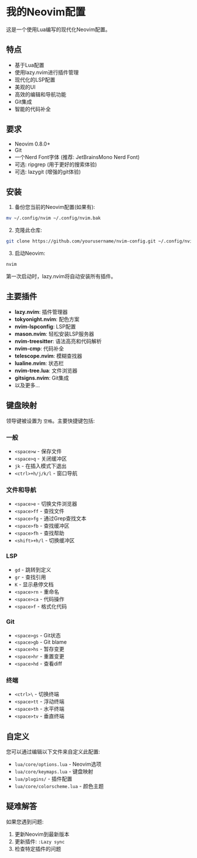 # 我的Neovim配置

这是一个使用Lua编写的现代化Neovim配置。

## 特点

- 基于Lua配置
- 使用lazy.nvim进行插件管理
- 现代化的LSP配置
- 美观的UI
- 高效的编辑和导航功能
- Git集成
- 智能的代码补全

## 要求

- Neovim 0.8.0+
- Git
- 一个Nerd Font字体 (推荐: JetBrainsMono Nerd Font)
- 可选: ripgrep (用于更好的搜索体验)
- 可选: lazygit (增强的git体验)

## 安装

1. 备份您当前的Neovim配置(如果有):

```bash
mv ~/.config/nvim ~/.config/nvim.bak
```

2. 克隆此仓库:

```bash
git clone https://github.com/yourusername/nvim-config.git ~/.config/nvim
```

3. 启动Neovim:

```bash
nvim
```

第一次启动时，lazy.nvim将自动安装所有插件。

## 主要插件

- **lazy.nvim**: 插件管理器
- **tokyonight.nvim**: 配色方案
- **nvim-lspconfig**: LSP配置
- **mason.nvim**: 轻松安装LSP服务器
- **nvim-treesitter**: 语法高亮和代码解析
- **nvim-cmp**: 代码补全
- **telescope.nvim**: 模糊查找器
- **lualine.nvim**: 状态栏
- **nvim-tree.lua**: 文件浏览器
- **gitsigns.nvim**: Git集成
- 以及更多...

## 键盘映射

领导键被设置为 `空格`。主要快捷键包括:

### 一般

- `<space>w` - 保存文件
- `<space>q` - 关闭缓冲区
- `jk` - 在插入模式下退出
- `<ctrl>+h/j/k/l` - 窗口导航

### 文件和导航

- `<space>e` - 切换文件浏览器
- `<space>ff` - 查找文件
- `<space>fg` - 通过Grep查找文本
- `<space>fb` - 查找缓冲区
- `<space>fh` - 查找帮助
- `<shift>+h/l` - 切换缓冲区

### LSP

- `gd` - 跳转到定义
- `gr` - 查找引用
- `K` - 显示悬停文档
- `<space>rn` - 重命名
- `<space>ca` - 代码操作
- `<space>f` - 格式化代码

### Git

- `<space>gs` - Git状态
- `<space>gb` - Git blame
- `<space>hs` - 暂存变更
- `<space>hr` - 重置变更
- `<space>hd` - 查看diff

### 终端

- `<ctrl>\` - 切换终端
- `<space>tt` - 浮动终端
- `<space>th` - 水平终端
- `<space>tv` - 垂直终端

## 自定义

您可以通过编辑以下文件来自定义此配置:

- `lua/core/options.lua` - Neovim选项
- `lua/core/keymaps.lua` - 键盘映射
- `lua/plugins/` - 插件配置
- `lua/core/colorscheme.lua` - 颜色主题

## 疑难解答

如果您遇到问题:

1. 更新Neovim到最新版本
2. 更新插件: `:Lazy sync`
3. 检查特定插件的问题 
